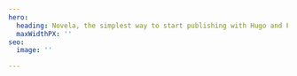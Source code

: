 ```yaml
---
hero:
  heading: Novela, the simplest way to start publishing with Hugo and Forestry.
  maxWidthPX: ''
seo:
  image: ''

---
```

